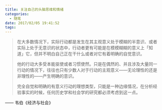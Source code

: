 ```yaml
---
title: 关注自己的头脑思维和情绪
categories:
  - 随笔
date: 2017/02/05 19:41:52
tags:
---
```


> 在大多数情况下，实际行动都是发生在其主观意义处于模糊的半意识、或者实际上处于无意识的状态中，行动者更有可能是在模模糊糊的意义上「知道」它，但并不明白自己正在干什么或者对它有着明确的自觉意识。
>
> 他的行动大多受本能驱使或者习惯使然。只是在偶然的、并且涉及大量同一行动的情况下，往往也只有少数人对于行动的主观意义——无论理性的还是非理性的——产生明确的意识。
>
> 完全自觉和明确的有意义行动的理想类型，只能是一种边缘情况，在分析经验事实的时候，任何历史学和社会学的研究都必须考虑到这一点。

—— 韦伯《经济与社会》